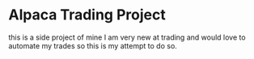 # Alpaca Trading Project

this is a side project of mine I am very new at trading and would love to automate my trades so this is my attempt to do so. 
